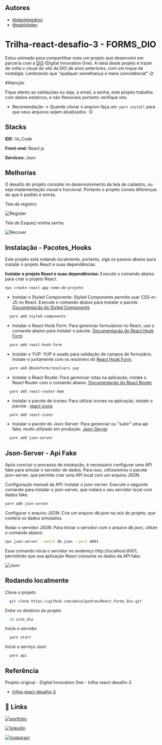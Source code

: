 
## Autores

- [@danielpedroo](https://www.github.com/danielpedroo)
- [@pablohdev](https://www.github.com/pablohdev)


# Trilha-react-desafio-3 - FORMS_DIO

Estou animado para compartilhar mais um projeto que desenvolvi em parceria com a [DIO](https://www.dio.me) (Digital Innovation One). A ideia deste projeto é trazer de volta o visual do site da DIO de anos anteriores, com um toque de nostalgia. Lembrando que "qualquer semelhança é mera coincidência!" 😉

#Atenção

Fique atento as validações ou seja, o email, a senha, este projeto trabalha com dados estaticos, e não flexisiveis portanto verifique isto.

- Recomendação
  -> Quando clonar o arquivo faça um: `yarn install` para que seus arquivos sejam atualizados. :D


## Stacks

**IDE:** Vs_Code

**Front-end:** React.js

**Services:** Json


## Melhorias

O desafio do projeto consiste no desenvolvimento da tela de cadastro, ou seja implementação visual e funcional. Portanto o projeto consta diferenças do que é pedido e extras.

Tela de registro:

![Register](https://github.com/danielpedroo/Forms_Dio-Trilha-React-3/blob/main/forms_dio/src/img/Register.png)

Tela de Esqueçi minha senha:

![Recover](https://github.com/danielpedroo/Forms_Dio-Trilha-React-3/blob/main/forms_dio/src/img/Recover.png)

## Instalação - Pacotes_Hooks

Este projeto está rodando localmente, portanto, siga os passos abaixo para instalar o projeto React e suas dependências.

**Instalar o projeto React e suas dependências:**
   Execute o comando abaixo para criar o projeto React.
   ```bash
   npx create-react-app nome-do-projeto
```

- Instalar o Styled Components: 
Styled Components permite usar CSS-in-JS no React. 
Execute o comando abaixo para instalar o pacote. [Documentação do Styled Components](https://styled-components.com/)
```bash
  yarn add styled-components
```

- Instalar o React Hook Form: Para gerenciar formulários no React, use o comando abaixo para instalar o pacote. [Documentação do React Hook Form](https://react-hook-form.com/)
```bash
  yarn add react-hook-form
```
    
- Instalar o YUP: YUP é usado para validação de campos de formulário. Instale-o juntamente com os resolvers do [React Hook Form]().
```bash
  yarn add @hookform/resolvers yup
```

- Instalar o React Router: Para gerenciar rotas na aplicação, instale o React Router com o comando abaixo. [Documentação do React Router ](https://www.npmjs.com/package/react-router-dom)
```bash
  yarn add react-router-dom
```

- Instalar o pacote de ícones: Para utilizar ícones na aplicação, instale o pacote . [react-icons](https://www.npmjs.com/package/react-icons)
```bash
  yarn add react-icons
```

- Instalar o pacote do Json-Server: Para gerenciar ou "subir" uma api fake, muito utilizado em produção. [Json-Server](https://www.npmjs.com/package/json-server)
```bash
  yarn add json-server
```


## Json-Server - Api Fake

Após concluir o processo de instalação, é necessário configurar uma API fake para simular o servidor de dados. Para isso, utilizaremos o pacote json-server, que permite criar uma API local com um arquivo JSON.

Configuração manual da API:
Instalar o json-server: Execute o seguinte comando para instalar o json-server, que rodará o seu servidor local com dados fake.

```bash
yarn add json-server
```

Configurar o arquivo JSON: Crie um arquivo db.json na raiz do projeto, que conterá os dados simulados.

Rodar o servidor JSON: Para iniciar o servidor com o arquivo db.json, utilize o comando abaixo:


```bash
npx json-server --watch db.json --port 8001
```

Esse comando inicia o servidor no endereço http://localhost:8001, permitindo que sua aplicação React consuma os dados da API fake.

![Json](https://github.com/danielpedroo/Forms_Dio-Trilha-React-3/blob/main/forms_dio/src/img/Json_Server.png)
## Rodando localmente

Clone o projeto

```bash
  git clone https://github.com/danielpedroo/React_Forms_Dio.git
```

Entre no diretório do projeto

```bash
  cd site_dio
```

Inicie o servidor

```bash
  yarn start
```

Inicie o serviço Json

```bash
  yarn api
```
## Referência

Projeto original - Digital Innovation One - trilha-react-desafio-3
 - [trilha-react-desafio-3](https://github.com/digitalinnovationone/trilha-react-desafio-3)


## 🔗 Links
[![portfolio](https://img.shields.io/badge/my_portfolio-000?style=for-the-badge&logo=ko-fi&logoColor=white)](https://danielpedroo.github.io/Js-developer-Portifolio/)

[![linkedin](https://img.shields.io/badge/linkedin-0A66C2?style=for-the-badge&logo=linkedin&logoColor=white)](https://www.linkedin.com/in/daniel-pedro-12b306209/)

[![instagram](https://img.shields.io/badge/instagram-1DA1F2?style=for-the-badge&logo=instagram&logoColor=DeepPink)](https://www.instagram.com/_danpedro_dev)

